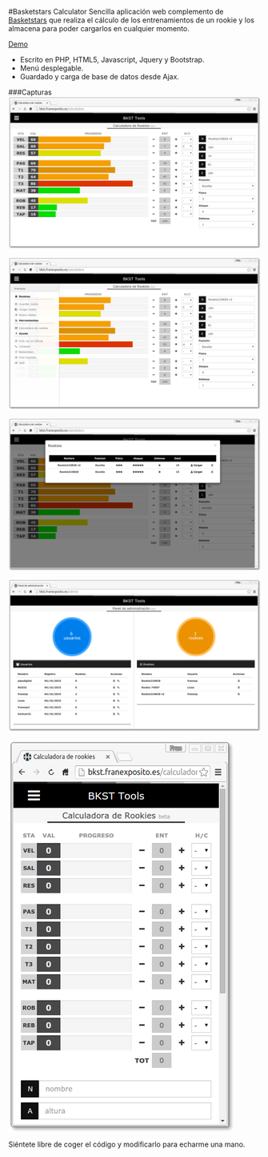 #Basketstars Calculator
Sencilla aplicación web complemento de [Basketstars](http://basketstars.com) que realiza el cálculo de los entrenamientos de un rookie y los almacena para poder cargarlos en cualquier momento.  

[Demo](http://bkst.franexposito.es/calculadora)  

* Escrito en PHP, HTML5, Javascript, Jquery y Bootstrap.  
* Menú desplegable.  
* Guardado y carga de base de datos desde Ajax.  


###Capturas
![img1](images/readme/prookie.png)  

![img2](images/readme/pmenu.png)  

![img3](images/readme/pcargar.png)  

![img4](images/readme/padmin.png)  

![img5](images/readme/presponsive.png)

Siéntete libre de coger el código y modificarlo para echarme una mano.